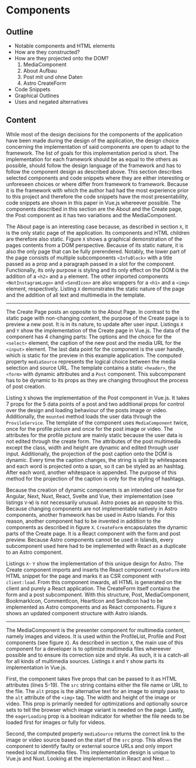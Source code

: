 # Components

## Outline

- Notable components and HTML elements
- How are they constructed?
- How are they projected onto the DOM?
  1. MediaComponent
  2. About Aufbau
  3. Post mit und ohne Daten
  4. Astro CreateForm
- Code Snippets
- Graphical Outlines
- Uses and negated alternatives

## Content

While most of the design decisions for the components of the application have been made during the design of the application, the design choice concerning the implementation of said components are open to adapt to the framework. The list of goals for this implementation period is short. The implementation for each framework should be as equal to the others as possible, should follow the design language of the framework and has to follow the component design as described above.
This section describes selected components and code snippets where they are either interesting or unforeseen choices or where differ from framework to framework. Because it is the framework with which the author had had the most experience prior to this project and therefore the code snippets have the most presentability, code snippets are shown in this paper in Vue.js whereever possible. 
The components described in this section are the About and the Create page, the Post component as it has two variations and the MediaComponent.

The About page is an interesting case because, as described in section `X`, it is the only static page of the application. Its components and HTML children are therefore also static. Figure `X` shows a graphical demonstration of the pages contents from a DOM perspective. Because of its static nature, it is also the only page that can be fully prerendered. Notably, the lower part of the page consists of multiple subcomponents `<InfoBlock>` with a title passed as a prop and a paragraph passed in a slot for the component. Functionally, its only purpose is styling and its only effect on the DOM is the addition of a `<h2>` and a `p` element. The other imported components `<NotInstagramLogo>` and `<SendIcon>` are also wrappers for a `<h1>` and a `<img>` element, respectively. Listing `X` demonstrates the static nature of the page and the addition of all text and multimedia in the template.

---

The Create Page posts an opposite to the About Page. In contrast to the static page with non-changing content, the purpose of the Create page is to preview a new post. It is in its nature, to update after user input. Listings `X` and `Y` show the implementation of the Create page in Vue.js. The data of the component has 4 changing parts: The options and the choice for the `<select>` element, the caption of the new post and the media URL for the `<input>` element. The last data point for the component is the user handle, which is static for the preview in this example application. The computed property `mediaSource` represents the logical choice between the media selection and source URL. The template contains a static `<header>`, the `<form>` with dynamic attributes and a `Post` component.
This subcomponent has to be dynamic to its props as they are changing throughout the process of post creation.

Listing `X` shows the implementation of the Post component in Vue.js. It takes 7 props for the 5 data points of a post and two additional props for control over the design and loading behaviour of the posts image or video. Additionally, the `mounted` method loads the user data through the `ProvileService`. The template of the component uses `MediaComponent` twice, once for the profile picture and once for the post image or video. The attributes for the profile picture are mainly static because the user data is not edited through the create form. The attributes of the post multimedia except the class, width and height are dynamic and edited through user input. Additionally, the projection of the post caption onto the DOM is dynamic. Every time the caption changes, the string is split by whitespaces and each word is projected onto a span, so it can be styled as an hashtag. After each word, another whitespace is appended. The purpose of this method for the projection of the caption is only for the styling of hashtags.

Because the creation of dynamic components is an intended use case for Angular, Next, Nuxt, React, Svelte <!-- REVIEW: is it? --> and Vue, their implementation (see listings `V`-`W`) is not necessarily unusual. Astro poses as an opposite to this. Because changing components are not implementable natively in Astro components, another framework has be used in Astro Islands. For this reason, another component had to be invented in addition to the components as described in figure `X`. `CreateForm` encapsulates the dynamic parts of the Create page. It is a React component with the form and post preview. Because Astro components cannot be used in Islands, every subcomponent used here had to be implemented with React as a duplicate to an Astro component.

Listings `X`- `Y` show the implementation of this unique design for Astro. The Create component imports and inserts the React component `CreateForm` into HTML snippet for the page and marks it as CSR component with `client:load`. From this component inwards, all HTML is generated on the client and purely a React application.  The CreateForm itself contains the form and a post subcomponent. With this structure, Post, MediaComponent, BookmarkIcon, CommentIcon, HeartIcon and SendIcon had to be implemented as Astro components and as React components. Figure `X` shows an updated component structure with Astro islands. <!-- TODO: create the figure -->

---

The MediaComponent is the presenter component for multimedia content, namely images and videos. It is used within the ProfileList, Profile and Post components (see figure `X`). As described in section `X`, the main use of this component for a developer is to optimize multimedia files whereever possible and to ensure its correction size and style. As such, it is a catch-all for all kinds of multimedia sources. Listings `X` and `Y` show parts its implementation in Vue.js.

<!-- 
5 props
computed property
v-ifs (mediSource.endsWith)
image attributes
video attributes (not source)
 -->

First, the component takes five props that can be passed to it as HTML attributes (lines 5-19). The `src` string contains either the file name or URL to the file. The `alt` props is the alternative text for an image to simply pass to the `alt` attribute of the `<img>` tag. The width and height of the image or video. This prop is primarily needed for optimizations and optionally source sets to tell the browser which image variant is needed on the page. Lastly, the `eagerLoading` prop is a boolean indicator for whether the file needs to be loaded first for images or fully for videos.

Second, the computed property `mediaSource` returns the correct link to the image or video source based on the start of the `src` prop. This allows the component to identify faulty or external source URLs and only import needed local multimedia files. This implementation design is unique to Vue.js and Nuxt. Looking at the implementation in React and Next ...

<!-- TODO: continue this section about other implementations -->

